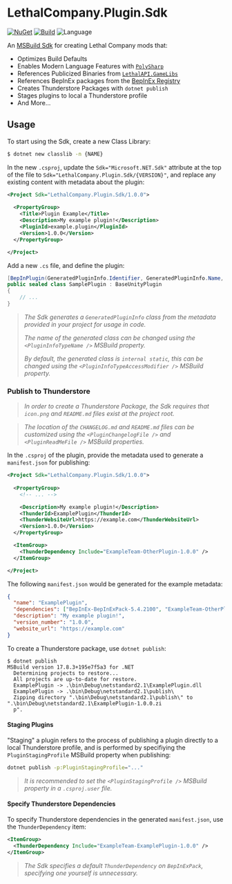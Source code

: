 # LethalCompany.Plugin.Sdk
[![NuGet](https://img.shields.io/nuget/vpre/LethalCompany.Plugin.Sdk)](https://www.nuget.org/packages/LethalCompany.Plugin.Sdk)
[![Build](https://img.shields.io/github/actions/workflow/status/cryptoc1/lc-plugin-sdk/default.yml)](https://github.com/cryptoc1/lc-plugin-sdk/actions/workflows/default.yml)
![Language](https://img.shields.io/github/languages/top/cryptoc1/lc-plugin-sdk)


An [MSBuild Sdk](https://learn.microsoft.com/en-us/visualstudio/msbuild/how-to-use-project-sdk?view=vs-2022) for creating Lethal Company mods that:

- Optimizes Build Defaults
- Enables Modern Language Features with [`PolySharp`](https://github.com/Sergio0694/PolySharp)
- References Publicized Binaries from [`LethalAPI.GameLibs`](https://github.com/dhkatz/LethalAPI.GameLibs)
- References BepInEx packages from the [BepInEx Registry](https://nuget.bepinex.dev/)
- Creates Thunderstore Packages with `dotnet publish`
- Stages plugins to local a Thunderstore profile
- And More...


## Usage

To start using the Sdk, create a new Class Library:
```bash
$ dotnet new classlib -n {NAME}
```

In the new `.csproj`, update the `Sdk="Microsoft.NET.Sdk"` attribute at the top of the file to `Sdk="LethalCompany.Plugin.Sdk/{VERSION}"`, and replace any existing content with metadata about the plugin:
```xml
<Project Sdk="LethalCompany.Plugin.Sdk/1.0.0">
  
  <PropertyGroup>
    <Title>Plugin Example</Title>
    <Description>My example plugin!</Description>
    <PluginId>example.plugin</PluginId>
    <Version>1.0.0</Version>
  </PropertyGroup>

</Project>
```

Add a new `.cs` file, and define the plugin:
```csharp
[BepInPlugin(GeneratedPluginInfo.Identifier, GeneratedPluginInfo.Name, GeneratedPluginInfo.Version)]
public sealed class SamplePlugin : BaseUnityPlugin
{
    // ...
}
```
> _The Sdk generates a `GeneratedPluginInfo` class from the metadata provided in your project for usage in code._
> 
> _The name of the generated class can be changed using the `<PluginInfoTypeName />` MSBuild property._
>
> _By default, the generated class is `internal static`, this can be changed using the `<PluginInfoTypeAccessModifier />` MSBuild property._


### Publish to Thunderstore

> _In order to create a Thunderstore Package, the Sdk requires that `icon.png` and `README.md` files exist at the project root._

> _The location of the `CHANGELOG.md` and `README.md` files can be customized using the `<PluginChangelogFile />` and `<PluginReadMeFile />` MSBuild properties._

In the `.csproj` of the plugin, provide the metadata used to generate a `manifest.json` for publishing:
```xml
<Project Sdk="LethalCompany.Plugin.Sdk/1.0.0">
  
  <PropertyGroup>
    <!-- ... -->

    <Description>My example plugin!</Description>
    <ThunderId>ExamplePlugin</ThunderId>
    <ThunderWebsiteUrl>https://example.com</ThunderWebsiteUrl>
    <Version>1.0.0</Version>
  </PropertyGroup>

  <ItemGroup>
    <ThunderDependency Include="ExampleTeam-OtherPlugin-1.0.0" />
  </ItemGroup>

</Project>
```

The following `manifest.json` would be generated for the example metadata:
```json
{
  "name": "ExamplePlugin",
  "dependencies": ["BepInEx-BepInExPack-5.4.2100", "ExampleTeam-OtherPlugin-1.0.0"],
  "description": "My example plugin!",
  "version_number": "1.0.0",
  "website_url": "https://example.com"
}
```

To create a Thunderstore package, use `dotnet publish`:
```
$ dotnet publish 
MSBuild version 17.8.3+195e7f5a3 for .NET
  Determining projects to restore...
  All projects are up-to-date for restore.
  ExamplePlugin -> .\bin\Debug\netstandard2.1\ExamplePlugin.dll
  ExamplePlugin -> .\bin\Debug\netstandard2.1\publish\
  Zipping directory ".\bin\Debug\netstandard2.1\publish\" to ".\bin\Debug\netstandard2.1\ExamplePlugin-1.0.0.zi
  p".
```

#### Staging Plugins

"Staging" a plugin refers to the process of publishing a plugin directly to a local Thunderstore profile, and is performed by specifiying the `PluginStagingProfile` MSBuild property when publishing:
```bash
dotnet publish -p:PluginStagingProfile="..."
```

> _It is recommended to set the `<PluginStagingProfile />` MSBuild property in a `.csproj.user` file._

#### Specify Thunderstore Dependencies

To specify Thunderstore dependencies in the generated `manifest.json`, use the `ThunderDependency` item:
```xml
<ItemGroup>
  <ThunderDependency Include="ExampleTeam-ExamplePlugin-1.0.0" />
</ItemGroup>
```

> _The Sdk specifies a default `ThunderDependency` on `BepInExPack`, specifying one yourself is unnecessary._